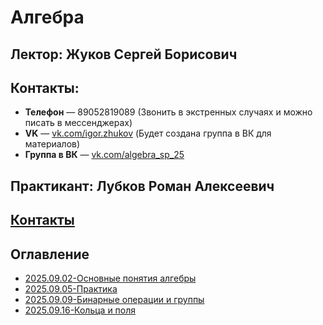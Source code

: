# Алгебра

## Лектор: Жуков Сергей Борисович
## Контакты:
* **Телефон** — 89052819089 (Звонить в экстренных случаях и можно писать в мессенджерах)
* **VK** — [vk.com/igor.zhukov](https://vk.com/igor.zhukov) (Будет создана группа в ВК для материалов)
* **Группа в ВК** — [vk.com/algebra_sp_25](https://vk.com/algebra_sp_25)
## Практикант: Лубков Роман Алексеевич
## [Контакты](https://lubkov.spbu.ru/students/)

## Оглавление
- [2025.09.02-Основные понятия алгебры](./2025.09.02-Основные%20понятия%20алгебры.md)
- [2025.09.05-Практика](./2025.09.05-Практика.md)
- [2025.09.09-Бинарные операции и группы](./2025.09.09-Бинарные%20операции%20и%20группы.md)
- [2025.09.16-Кольца и поля](./2025.09.16-Кольца%20и%20поля.md)